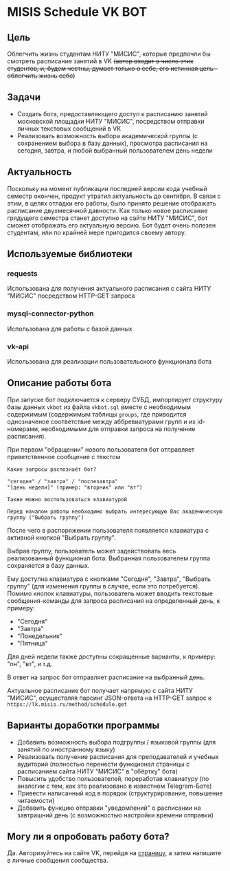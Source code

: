# MISIS Schedule VK BOT

## Цель
Облегчить жизнь студентам НИТУ "МИСИС", которые предпочли бы смотреть расписание занятий в VK ~~(автор входит в число этих студентов, и, будем честны, думает только о себе, его истинная цель - облегчить жизнь себе)~~

## Задачи
- Создать бота, предоставляющего доступ к расписанию занятий московской площадки НИТУ "МИСИС", посредством отправки личных текстовых сообщений в VK
- Реализовать возможность выбора академической группы (с сохранением выбора в базу данных), просмотра расписания на сегодня, завтра, и любой выбранный пользователем день недели

## Актуальность
Поскольку на момент публикации последней версии кода учебный семестр окончен, продукт утратил актуальность до сентября. В связи с этим, в целях отладки его работы, было принято решение отображать расписание двухмесячной давности. Как только новое расписание грядущего семестра станет доступно на сайте НИТУ "МИСИС", бот сможет отображать его актуальную версию. Бот будет очень полезен студентам, или по крайней мере пригодится своему автору.

## Используемые библиотеки
### requests
Использована для получения актуального расписания с сайта НИТУ "МИСИС" посредством HTTP-GET запроса
### mysql-connector-python
Использована для работы с базой данных
### vk-api
Использована для реализации пользовательского функционала бота

## Описание работы бота
При запуске бот подключается к серверу СУБД, импортирует структуру базы данных `vkbot` из файла `vkbot.sql` вместе с необходимым содержимым (содержимым таблицы `groups`, где приводится однозначеное соответствие между аббревиатурами групп и их id-номерами, необходимыми для отправки запроса на получение расписания).

При первом "обращении" нового пользователя бот отправляет приветственное сообщение с текстом
```
Какие запросы распознаёт бот?

"сегодня" / "завтра" / "послезавтра"
"[день недели]" (пример: "вторник" или "вт")

Также можно воспользоваться клавиатурой

Перед началом работы необходимо выбрать интересующую Вас академическую группу ("Выбрать группу")
```
После чего в распоряжении пользователя появляется клавиатура с активной кнопкой "Выбрать группу".

Выбрав группу, пользователь может задействовать весь реализованный функционал бота. Выбранная пользователем группа сохраняется в базу данных.

Ему доступна клавиатура с кнопками "Сегодня", "Завтра", "Выбрать группу" (для изменения группы в случае, если это потребуется). Помимо кнопок клавиатуры, пользователь может вводить текстовые сообщения-команды для запроса расписания на определенный день, к примеру:
- "Сегодня"
- "Завтра"
- "Понедельник"
- "Пятница"

Для дней недели также доступны сокращенные варианты, к примеру: "пн", "вт", и т.д.

В ответ на запрос бот отправляет расписание на выбранный день.

Актуальное расписание бот получает напрямую с сайта НИТУ "МИСИС", осуществляя парсинг JSON-ответа на HTTP-GET запрос к `https://lk.misis.ru/method/schedule.get`

## Варианты доработки программы
- Добавить возможность выбора подгруппы / языковой группы (для занятий по иностранному языку)
- Реализовать получение расписания для преподавателей и учебных аудиторий (полностью перенести функционал страницы с расписанием сайта НИТУ "МИСИС" в "обёртку" бота)
- Повысить удобство пользователей, переработав клавиатуру (по аналогии с тем, как это реализовано в известном Telegram-Боте)
- Привести написанный код в порядок (структурирование, повышение читаемости)
- Добавить функцию отправки "уведомлений" о расписании на завтрашний день (с возможностью настройки времени отправки)

## Могу ли я опробовать работу бота?
Да. Авторизуйтесь на сайте VK, перейдя на [страницу](https://vk.com/schedulebotmisis), а затем напишите в личные сообщения сообщества.

